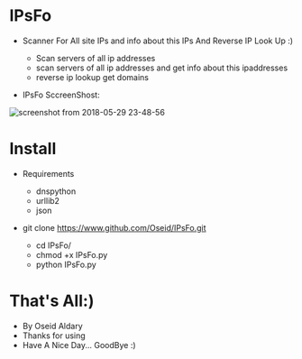 # IPsFo

 - Scanner For All site IPs and info about this IPs And Reverse IP Look Up :)
   * Scan servers of all ip addresses
   * scan servers of all ip addresses and get info about this ipaddresses
   * reverse ip lookup get domains
   
 - IPsFo SccreenShost:
 
 ![screenshot from 2018-05-29 23-48-56](https://user-images.githubusercontent.com/29546157/40684756-c47a28e2-6381-11e8-8013-f37117d3ba78.png)

# Install
- Requirements
  * dnspython
  * urllib2
  * json
  
 - git clone https://www.github.com/Oseid/IPsFo.git
   * cd IPsFo/
   * chmod +x IPsFo.py
   * python IPsFo.py
   
# That's All:)
- By Oseid Aldary
- Thanks for using
- Have A Nice Day... GoodBye :)
